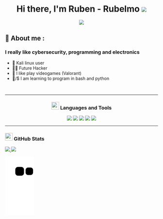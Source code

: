 <h1 align="center">Hi there, I'm Ruben - Rubelmo <img src="./src/wave.gif" width="30px"></h1>

<div id="header" align="center">
  <img src="https://user-images.githubusercontent.com/89719224/209594277-5d5bcc22-f04c-4eba-911f-f36b5ca03a27.gif" width="400" loop="infinite">
</div>

</td>
</tr>
</table>

## 👋 About me :

### I really like cybersecurity, programming and electronics
- 🐉 Kali linux user
- 👨‍💻 Future Hacker 
- 👾 I like play videogames (Valorant)
- 🐍/$ I am learning to program in bash and python
</details>

<br />

---

<h3 align="center"><img src="./src/0101.GIF" width="25px" height="25px"> Languages and Tools</h3>
<p align="center">
     <img src="https://img.shields.io/badge/OS-Linux-informational?style=flat&logo=linux&logoColor=white&color=2bbc8a"/> </a>
     <img src="https://img.shields.io/badge/OS-Windows-informational?style=flat&logo=windows&logoColor=white&color=2bbc8a"/> </a>
     <img src="https://img.shields.io/badge/Code-Python-informational?style=flat&logo=python&logoColor=white&color=2bbc8a"/> </a>
     <img src="https://img.shields.io/badge/Code-C++-informational?style=flat&logo=c++&logoColor=white&color=2bbc8a"/> </a>
     <img src="https://img.shields.io/badge/Shell-Bash-informational?style=flat&logo=gnu-bash&logoColor=white&color=2bbc8a"/> </a>
    
</p>


---

<h3 align="left"><img src="./src/estadistica2.gif" width="25px" height="25px"> GitHub Stats</h3>

<div>
  <a href="https://github.com/Rubelmo">
  <img height="180em" src="https://github-readme-stats.vercel.app/api?username=Rubelmo&show_icons=true&theme=radical&include_all_commits=true&count_private=true"/>
  <img height="180em" src="https://github-readme-stats.vercel.app/api/top-langs/?username=Rubelmo&layout=compact&langs_count=7&theme=radical"/>
</div>

![Snake animation](https://github.com/Rubelmo/Rubelmo/blob/output/github-contribution-grid-snake.svg)

